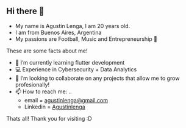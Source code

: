 ## Hi there 👋

- My name is Agustin Lenga, I am 20 years old. 
- I am from Buenos Aires, Argentina 
- My passions are Football, Music and Entrepreneurship 🚀

These are some facts about me!
- 🌱 I’m currently learning flutter development
- 💻 Experience in Cybersecurity + Data Analytics
- 👯 I’m looking to collaborate on any projects that allow me to grow profesionally!
- 📫 How to reach me: ..
    * email = agustinlenga@gmail.com
    * Linkedin = [Agustinlenga](https://www.linkedin.com/in/agust%C3%ADn-lenga-48b220207/?locale=en_US)
 
Thats all! Thank you for visiting :D 
